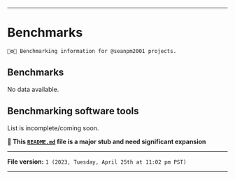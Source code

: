 
***

# Benchmarks

`📐️⚙️ℹ️ Benchmarking information for @seanpm2001 projects.`

## Benchmarks

No data available.

## Benchmarking software tools

List is incomplete/coming soon.

**🌱️ This [`README.md`](/README.md) file is a major stub and need significant expansion**

***

**File version:** `1 (2023, Tuesday, April 25th at 11:02 pm PST)`

***
